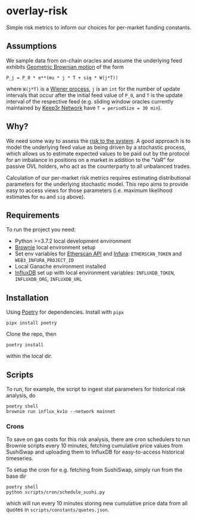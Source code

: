 # overlay-risk

Simple risk metrics to inform our choices for per-market funding constants.


## Assumptions

We sample data from on-chain oracles and assume the underlying feed exhibits [Geometric Brownian motion](https://en.wikipedia.org/wiki/Geometric_Brownian_motion) of the form

```
P_j = P_0 * e**(mu * j * T + sig * W(j*T))
```

where `W(j*T)` is a [Wiener process](https://en.wikipedia.org/wiki/Wiener_process), `j` is an `int` for the number of update intervals that occur after the initial feed value of `P_0`, and `T` is the update interval of the respective feed (e.g. sliding window oracles currently maintained by [Keep3r Network](https://github.com/keep3r-network/keep3r.network) have `T = periodSize = 30 min`).


## Why?

We need some way to assess the [risk to the system](https://github.com/overlay-market/OIPs/blob/master/notes/note-4.md). A good approach is to model the underlying feed value as being driven by a stochastic process, which allows us to estimate expected values to be paid out by the protocol for an imbalance in positions on a market in addition to the "VaR" for passive OVL holders, who act as the counterparty to all unbalanced trades.

Calculation of our per-market risk metrics requires estimating distributional parameters for the underlying stochastic model. This repo aims to provide easy to access views for those parameters (i.e. maximum likelihood estimates for `mu` and `sig` above).


## Requirements

To run the project you need:

- Python >=3.7.2 local development environment
- [Brownie](https://github.com/eth-brownie/brownie) local environment setup
- Set env variables for [Etherscan API](https://etherscan.io/apis) and [Infura](https://eth-brownie.readthedocs.io/en/stable/network-management.html?highlight=infura%20environment#using-infura): `ETHERSCAN_TOKEN` and `WEB3_INFURA_PROJECT_ID`
- Local Ganache environment installed
- [InfluxDB](https://www.influxdata.com/) set up with local environment variables: `INFLUXDB_TOKEN`, `INFLUXDB_ORG`, `INFLUXDB_URL`


## Installation

Using [Poetry](https://github.com/python-poetry/poetry) for dependencies. Install with `pipx`

```
pipx install poetry
```

Clone the repo, then

```
poetry install
```

within the local dir.


## Scripts

To run, for example, the script to ingest stat parameters for historical risk analysis, do

```
poetry shell
brownie run influx_kv1o --network mainnet
```

### Crons

To save on gas costs for this risk analysis, there are cron schedulers to run Brownie scripts every 10 minutes, fetching cumulative price values from SushiSwap and uploading them to InfluxDB for easy-to-access historical timeseries.

To setup the cron for e.g. fetching from SushiSwap, simply run from the base dir

```
poetry shell
python scripts/cron/schedule_sushi.py
```

which will run every 10 minutes storing new cumulative price data from all quotes in `scripts/constants/quotes.json`.
